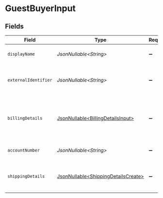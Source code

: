 # GuestBuyerInput


## Fields

| Field                                                                                    | Type                                                                                     | Required                                                                                 | Description                                                                              | Example                                                                                  |
| ---------------------------------------------------------------------------------------- | ---------------------------------------------------------------------------------------- | ---------------------------------------------------------------------------------------- | ---------------------------------------------------------------------------------------- | ---------------------------------------------------------------------------------------- |
| `displayName`                                                                            | *JsonNullable\<String>*                                                                  | :heavy_minus_sign:                                                                       | The display name for the buyer.                                                          | John Doe                                                                                 |
| `externalIdentifier`                                                                     | *JsonNullable\<String>*                                                                  | :heavy_minus_sign:                                                                       | The merchant identifier for this buyer.                                                  | buyer-12345                                                                              |
| `billingDetails`                                                                         | [JsonNullable\<BillingDetailsInput>](../../models/components/BillingDetailsInput.md)     | :heavy_minus_sign:                                                                       | The billing name, address, email, and other fields for this buyer.                       |                                                                                          |
| `accountNumber`                                                                          | *JsonNullable\<String>*                                                                  | :heavy_minus_sign:                                                                       | The buyer account number                                                                 |                                                                                          |
| `shippingDetails`                                                                        | [JsonNullable\<ShippingDetailsCreate>](../../models/components/ShippingDetailsCreate.md) | :heavy_minus_sign:                                                                       | The optional shipping details for this buyer.                                            |                                                                                          |